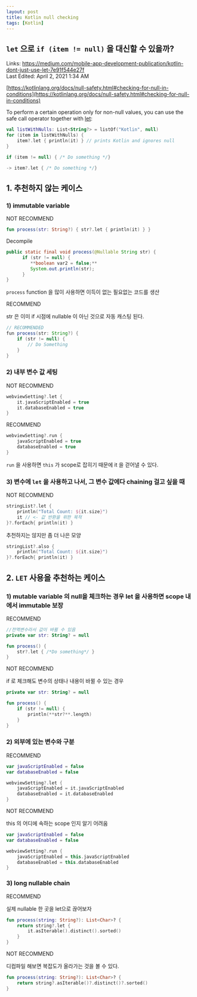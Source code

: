 ```yaml
---
layout: post
title: Kotlin null checking
tags: [Kotlin]
---
```

## `let` 으로 `if (item != null)` 을 대신할 수 있을까?  

Links: https://medium.com/mobile-app-development-publication/kotlin-dont-just-use-let-7e91f544e27f  
Last Edited: April 2, 2021 1:34 AM  

[https://kotlinlang.org/docs/null-safety.html#checking-for-null-in-conditions](https://kotlinlang.org/docs/null-safety.html#checking-for-null-in-conditions)

To perform a certain operation only for non-null values, you can use the safe call operator together with [let](https://kotlinlang.org/api/latest/jvm/stdlib/kotlin/let.html):

```kotlin
val listWithNulls: List<String?> = listOf("Kotlin", null)
for (item in listWithNulls) {
    item?.let { println(it) } // prints Kotlin and ignores null
}
```

```kotlin
if (item != null) { /* Do something */}

-> item?.let { /* Do something */}
```


## 1. 추천하지 않는 케이스

### 1) immutable variable

NOT RECOMMEND

```kotlin
fun process(str: String?) { str?.let { println(it) } }
```

Decompile

```java
public static final void process(@Nullable String str) {
      if (str != null) {
         **boolean var2 = false;**
         System.out.println(str);
      }
}
```

`process` function 을 많이 사용하면 이득이 없는 필요없는 코드를 생산

RECOMMEND

str 은 이미 if 시점에 nullable 이 아닌 것으로 자동 캐스팅 된다. 

```java
// RECOMMENDED
fun process(str: String?) {
    if (str != null) {
        // Do Something
    }
}
```

### 2) 내부 변수 값 세팅

NOT RECOMMEND

```kotlin
webviewSetting?.let {
    it.javaScriptEnabled = true
    it.databaseEnabled = true
}
```

RECOMMEND

```kotlin
webviewSetting?.run {
    javaScriptEnabled = true
    databaseEnabled = true
}
```

`run` 을 사용하면 `this` 가 scope로 잡히기 때문에 it 을 걷어낼 수 있다. 

### 3) 변수에 `let` 을 사용하고 나서, 그 변수 값에다 chaining 걸고 싶을 때

NOT RECOMMEND

```kotlin
stringList?.let {
    println("Total Count: ${it.size}")
    it // <- 값 반환을 위한 목적
}?.forEach{ println(it) }
```

추천하지는 않지만 좀 더 나은 모양

```kotlin
stringList?.also {
    println("Total Count: ${it.size}")
}?.forEach{ println(it) }
```

## 2. `LET` 사용을 추천하는 케이스

### 1) mutable variable 의 null을 체크하는 경우 let 을 사용하면 scope 내에서 immutable 보장

RECOMMEND

```kotlin
//전역변수라서 값이 바뀔 수 있음
private var str: String? = null

fun process() {
    str?.let { /*Do something*/ }
}
```

NOT RECOMMEND

if 로 체크해도 변수의 상태나 내용이 바뀔 수 있는 경우 

```kotlin
private var str: String? = null

fun process() {
    if (str != null) {
        println(**str?**.length)
    }
}
```

### 2) 외부에 있는 변수와 구분

RECOMMEND

```kotlin
var javaScriptEnabled = false
var databaseEnabled = false

webviewSetting?.let {
    javaScriptEnabled = it.javaScriptEnabled
    databaseEnabled = it.databaseEnabled
}
```

NOT RECOMMEND

this 의 어디에 속하는 scope 인지 알기 어려움

```kotlin
var javaScriptEnabled = false
var databaseEnabled = false

webviewSetting?.run {
    javaScriptEnabled = this.javaScriptEnabled
    databaseEnabled = this.databaseEnabled
}
```

### 3) long nullable chain

RECOMMEND

실제 nullable 한 곳을 let으로 끊어보자

```kotlin
fun process(string: String?): List<Char>? {
    return string?.let {
        it.asIterable().distinct().sorted()
    }
}
```

NOT RECOMMEND

디컴파일 해보면 복잡도가 올라가는 것을 볼 수 있다. 

```kotlin
fun process(string: String?): List<Char>? {
    return string?.asIterable()?.distinct()?.sorted()
}
```